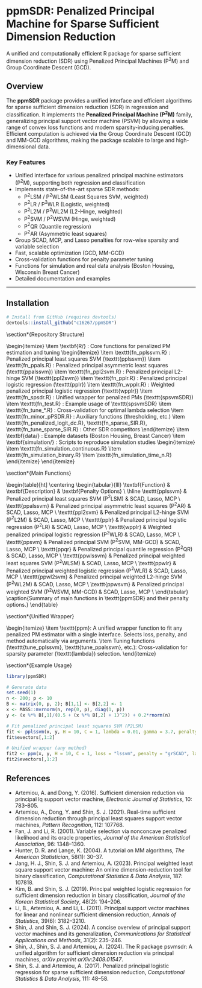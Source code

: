 # ppmSDR: Penalized Principal Machine for Sparse Sufficient Dimension Reduction
A unified and computationally efficient R package for sparse sufficient dimension reduction (SDR) using Penalized Principal Machines (P$^2$M) and Group Coordinate Descent (GCD).

## Overview

The **ppmSDR** package provides a unified interface and efficient algorithms for sparse sufficient dimension reduction (SDR) in regression and classification. It implements the **Penalized Principal Machine (P$^2$M)** family, generalizing principal support vector machine (PSVM) by allowing a wide range of convex loss functions and modern sparsity-inducing penalties.  
Efficient computation is achieved via the Group Coordinate Descent (GCD) and MM-GCD algorithms, making the package scalable to large and high-dimensional data.

### Key Features

- Unified interface for various penalized principal machine estimators (P$^2$M), supporting both regression and classification
- Implements state-of-the-art sparse SDR methods:
    - P$^2$LSM / P$^2$WLSM (Least Squares SVM, weighted)
    - P$^2$LR / P$^2$WLR (Logistic, weighted)
    - P$^2$L2M / P$^2$WL2M (L2-Hinge, weighted)
    - P$^2$SVM / P$^2$WSVM (Hinge, weighted)
    - P$^2$QR (Quantile regression)
    - P$^2$AR (Asymmetric least squares)
- Group SCAD, MCP, and Lasso penalties for row-wise sparsity and variable selection
- Fast, scalable optimization (GCD, MM-GCD)
- Cross-validation functions for penalty parameter tuning
- Functions for simulation and real data analysis (Boston Housing, Wisconsin Breast Cancer)
- Detailed documentation and examples

---

## Installation

```r
# Install from GitHub (requires devtools)
devtools::install_github("c16267/ppmSDR")
```


\section*{Repository Structure}

\begin{itemize}
    \item \textbf{R/} : Core functions for penalized PM estimation and tuning
    \begin{itemize}
        \item \texttt{fn\_pplssvm.R} : Penalized principal least squares SVM (\texttt{pplssvm})
        \item \texttt{fn\_ppals.R} : Penalized principal asymmetric least squares (\texttt{ppalssvm})
        \item \texttt{fn\_ppl2svm.R} : Penalized principal L2-hinge SVM (\texttt{ppl2svm})
        \item \texttt{fn\_pplr.R} : Penalized principal logistic regression (\texttt{pplr})
        \item \texttt{fn\_wpplr.R} : Weighted penalized principal logistic regression (\texttt{wpplr})
        \item \texttt{fn\_spsdr.R} : Unified wrapper for penalized PMs (\texttt{spsvmSDR})
        \item \texttt{fn\_test.R} : Example usage of \texttt{spsvmSDR}
        \item \texttt{fn\_tune\_*.R} : Cross-validation for optimal lambda selection
        \item \texttt{fn\_minor\_pPSDR.R} : Auxiliary functions (thresholding, etc.)
        \item \texttt{fn\_penalized\_logit\_dc.R}, \texttt{fn\_sparse\_SIR.R}, \texttt{fn\_tune\_sparse\_SIR.R} : Other SDR competitors
    \end{itemize}
    \item \textbf{data/} : Example datasets (Boston Housing, Breast Cancer)
    \item \textbf{simulation/} : Scripts to reproduce simulation studies
    \begin{itemize}
        \item \texttt{fn\_simulation\_continuous.R}
        \item \texttt{fn\_simulation\_binary.R}
        \item \texttt{fn\_simulation\_time\_n.R}
    \end{itemize}
\end{itemize}

\section*{Main Functions}

\begin{table}[ht]
    \centering
    \begin{tabular}{lll}
        \textbf{Function} & \textbf{Description} & \textbf{Penalty Options} \\
        \hline
        \texttt{pplssvm} & Penalized principal least squares SVM (P$^2$LSM) & SCAD, Lasso, MCP \\
        \texttt{ppalssvm} & Penalized principal asymmetric least squares (P$^2$AR) & SCAD, Lasso, MCP \\
        \texttt{ppl2svm} & Penalized principal L2-hinge SVM (P$^2$L2M) & SCAD, Lasso, MCP \\
        \texttt{pplr} & Penalized principal logistic regression (P$^2$LR) & SCAD, Lasso, MCP \\
        \texttt{wpplr} & Weighted penalized principal logistic regression (P$^2$WLR) & SCAD, Lasso, MCP \\
        \texttt{ppsvm} & Penalized principal SVM (P$^2$SVM, MM-GCD) & SCAD, Lasso, MCP \\
        \texttt{ppqr} & Penalized principal quantile regression (P$^2$QR) & SCAD, Lasso, MCP \\
        \texttt{ppwlssvm} & Penalized principal weighted least squares SVM (P$^2$WLSM) & SCAD, Lasso, MCP \\
        \texttt{ppwlr} & Penalized principal weighted logistic regression (P$^2$WLR) & SCAD, Lasso, MCP \\
        \texttt{ppwl2svm} & Penalized principal weighted L2-hinge SVM (P$^2$WL2M) & SCAD, Lasso, MCP \\
        \texttt{ppwsvm} & Penalized principal weighted SVM (P$^2$WSVM, MM-GCD) & SCAD, Lasso, MCP \\
    \end{tabular}
    \caption{Summary of main functions in \texttt{ppmSDR} and their penalty options.}
\end{table}

\section*{Unified Wrapper}

\begin{itemize}
    \item \texttt{ppm}: A unified wrapper function to fit any penalized PM estimator with a single interface. Selects loss, penalty, and method automatically via arguments.
    \item Tuning functions (\texttt{tune\_pplssvm}, \texttt{tune\_ppalssvm}, etc.): Cross-validation for sparsity parameter (\texttt{lambda}) selection.
\end{itemize}

\section*{Example Usage}

```r
library(ppmSDR)

# Generate data
set.seed(1)
n <- 200; p <- 10
B <- matrix(0, p, 2); B[1,1] <- B[2,2] <- 1
x <- MASS::mvrnorm(n, rep(0, p), diag(1, p))
y <- (x %*% B[,1]/(0.5 + (x %*% B[,2] + 1)^2)) + 0.2*rnorm(n)

# Fit penalized principal least squares SVM (P2LSM)
fit <- pplssvm(x, y, H = 10, C = 1, lambda = 0.01, gamma = 3.7, penalty = "grSCAD", max.iter = 100)
fit$evectors[,1:2]

# Unified wrapper (any method)
fit2 <- ppm(x, y, H = 10, C = 1, loss = "lssvm", penalty = "grSCAD", lambda = 0.01)
fit2$evectors[,1:2]
```

## References

- Artemiou, A. and Dong, Y. (2016). Sufficient dimension reduction via principal lq support vector machine, *Electronic Journal of Statistics*, 10: 783–805.
- Artemiou, A., Dong, Y. and Shin, S. J. (2021). Real-time sufficient dimension reduction through principal least squares support vector machines, *Pattern Recognition*, 112: 107768.
- Fan, J. and Li, R. (2001). Variable selection via nonconcave penalized likelihood and its oracle properties, *Journal of the American Statistical Association*, 96: 1348–1360.
- Hunter, D. R. and Lange, K. (2004). A tutorial on MM algorithms, *The American Statistician*, 58(1): 30–37.
- Jang, H. J., Shin, S. J. and Artemiou, A. (2023). Principal weighted least square support vector machine: An online dimension-reduction tool for binary classification, *Computational Statistics & Data Analysis*, 187: 107818.
- Kim, B. and Shin, S. J. (2019). Principal weighted logistic regression for sufficient dimension reduction in binary classification, *Journal of the Korean Statistical Society*, 48(2): 194–206.
- Li, B., Artemiou, A. and Li, L. (2011). Principal support vector machines for linear and nonlinear sufficient dimension reduction, *Annals of Statistics*, 39(6): 3182–3210.
- Shin, J. and Shin, S. J. (2024). A concise overview of principal support vector machines and its generalization, *Communications for Statistical Applications and Methods*, 31(2): 235–246.
- Shin, J., Shin, S. J. and Artemiou, A. (2024). The R package psvmsdr: A unified algorithm for sufficient dimension reduction via principal machines, *arXiv preprint arXiv:2409.01547*.
- Shin, S. J. and Artemiou, A. (2017). Penalized principal logistic regression for sparse sufficient dimension reduction, *Computational Statistics & Data Analysis*, 111: 48–58.



